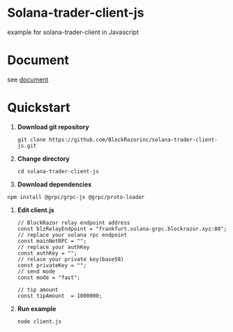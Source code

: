 # Solana-trader-client-js
example for solana-trader-client in Javascript

# Document
see [document](https://blockrazor.gitbook.io/blockrazor/solana/send-transaction/js)

# Quickstart

1. **Download git repository**

   `git clone https://github.com/BlockRazorinc/solana-trader-client-js.git`

2. **Change directory**

   `cd solana-trader-client-js`

3. **Download dependencies**

  `npm install @grpc/grpc-js @grpc/proto-loader`

1. **Edit client.js**

	```
	// BlockRazor relay endpoint address
	const blzRelayEndpoint = "frankfurt.solana-grpc.blockrazor.xyz:80";
	// replace your solana rpc endpoint
	const mainNetRPC = "";
	// replace your authKey
	const authKey = "";
	// relace your private key(base58)
	const privateKey = "";
	// send mode
	const mode = "fast";

	// tip amount
	const tipAmount  = 1000000;
	```

2. **Run example**
   
   `node client.js`
